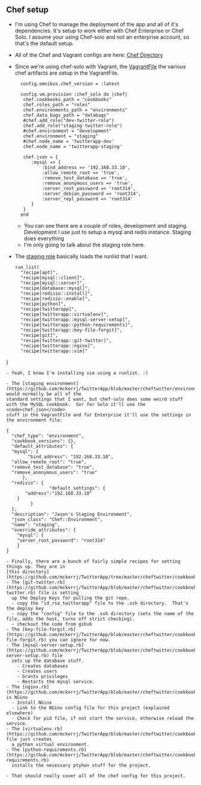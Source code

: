 ## Chef setup

- I'm using Chef to manage the deployment of the app and all of it's dependencies.  It's setup to work either with Chef Enterprise or Chef Solo.
  I assume your using Chef-solo and not an enterprise account, so that's the default setup.
- All of the Chef and Vagrant configs are here: [Chef Directory](https://github.com/mckerrj/TwitterApp/tree/master/cheftwitter)
- Since we're using chef-solo with Vagrant, the [VagrantFile](https://github.com/mckerrj/TwitterApp/blob/master/cheftwitter/Vagrantfile) the
  various chef artifacts are setup in the VagrantFile.
  ```
    config.omnibus.chef_version = :latest

    config.vm.provision :chef_solo do |chef|
     chef.cookbooks_path = "cookbooks"
     chef.roles_path = "roles"
     chef.environments_path = "environments"
     chef.data_bags_path = "databags"
     #chef.add_role("dev-twitter-role")
     chef.add_role("staging-twitter-role")
     #chef.environment = "development"
     chef.environment = "staging"
     #chef.node_name = 'twitterapp-dev'
     chef.node_name = 'twitterapp-staging'

     chef.json = {
        :mysql => {
            :bind_address => '192.168.33.10',
            :allow_remote_root => 'true',
            :remove_test_database => 'true',
            :remove_anonymous_users => 'true',
            :server_root_password => 'root314',
            :server_debian_password => 'root314',
            :server_repl_password => 'root314'
        }
     }
    end
  ```

  - You can see there are a couple of roles, development and staging.  Development I use just to setup a mysql and redis instance.  Staging does everything
  - I'm only going to talk about the staging role here.

- The [staging role](https://github.com/mckerrj/TwitterApp/blob/master/cheftwitter/roles/staging-twitter-role.rb) basically loads the runlist that I want.
  ```
  run_list(
    "recipe[apt]",
    "recipe[mysql::client]",
    "recipe[mysql::server]",
    "recipe[database::mysql]",
    "recipe[redisio::install]",
    "recipe[redisio::enable]",
    "recipe[python]",
    "recipe[twitterapp]",
    "recipe[twitterapp::virtualenv]",
    "recipe[twitterapp::mysql-server-setup]",
    "recipe[twitterapp::python-requirements]",
    "recipe[twitterapp::key-file-forgit]",
    "recipe[git]",
    "recipe[twitterapp::git-twitter]",
    "recipe[twitterapp::nginx]",
    "recipe[twitterapp::vim]"
)
  ```
  - Yeah, I know I'm installing vim using a runlist. :)

- The [staging environment](https://github.com/mckerrj/TwitterApp/blob/master/cheftwitter/environments/staging.json) would normally be all of the
  standard settings that I want, but chef-solo does some weird stuff with the MySQL cookbook.  Sor for Solo it'll use the <code>chef.json</code>
  stuff in the VagrantFile and for Enterprise it'll use the settings in the environment file:
  ```
    {
      "chef_type": "environment",
      "cookbook_versions": {},
      "default_attributes": {
      "mysql": {
            "bind_address": "192.168.33.10",
      "allow_remote_root": "true",
      "remove_test_database": "true",
      "remove_anonymous_users": "true"
          },
      "redisio": {
                    "default_settings": {
           "address":"192.168.33.10"
        }
             }
      },
      "description": "Jason's Staging Environment",
      "json_class": "Chef::Environment",
      "name": "staging",
      "override_attributes": {
        "mysql": {
        "server_root_password": "root314"
        }
    }
  ```
- Finally, there are a bunch of fairly simple recipes for setting things up. They are in
  [this directory](https://github.com/mckerrj/TwitterApp/tree/master/cheftwitter/cookbooks/twitterapp/recipes)
  - The [git-twitter.rb](https://github.com/mckerrj/TwitterApp/blob/master/cheftwitter/cookbooks/twitterapp/recipes/git-twitter.rb) file is setting
    up the Deploy Keys for pulling the git repo.
    - copy the "id_rsa_twitterapp" file to the .ssh directory.  That's the deploy key
    - copy the "config" file to the .ssh directory (sets the name of the file, adds the host, turns off strict checking).
    - checkout the code from gihub
  - The [key-file-forgit.rb](https://github.com/mckerrj/TwitterApp/blob/master/cheftwitter/cookbooks/twitterapp/recipes/key-file-forgit.rb) you can ignore for now.
  - The [mysql-server-setup.rb](https://github.com/mckerrj/TwitterApp/blob/master/cheftwitter/cookbooks/twitterapp/recipes/mysql-server-setup.rb) file
    sets up the database stuff.
      - Creates databases
      - Creates users
      - Grants privileges
      - Restarts the mysql service.
  - The [nginx.rb](https://github.com/mckerrj/TwitterApp/blob/master/cheftwitter/cookbooks/twitterapp/recipes/nginx.rb) is NGinx
    - Install NGinx
    - Link to the NGinx config file for this project (explained elsewhere)
    - Check for pid file, if not start the service, otherwise reload the service.
  - The [virtualenv.rb](https://github.com/mckerrj/TwitterApp/blob/master/cheftwitter/cookbooks/twitterapp/recipes/virtualenv.rb) file just creates
    a python virtual environment.
  - The [python-requirements.rb](https://github.com/mckerrj/TwitterApp/blob/master/cheftwitter/cookbooks/twitterapp/recipes/python-requirements.rb)
    installs the necessary ptyhon stuff for the project.

- That should really cover all of the chef config for this project.

